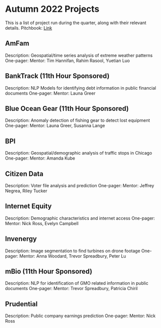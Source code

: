 # Autumn 2022 Projects
This is a list of project run during the quarter, along with their relevant details.
Pitchbook: [Link](./pitchbooks/2022-autumn-pitchbook.pdf)
## AmFam
Description: Geospatial/time series analysis of extreme weather patterns
One-pager: 
Mentor: Tim Hannifan, Rahim Rasool, Yuetian Luo

## BankTrack (11th Hour Sponsored)
Description: NLP Models for identifying debt information in public financial documents
One-pager: 
Mentor: Launa Greer

## Blue Ocean Gear (11th Hour Sponsored)
Description: Anomaly detection of fishing gear to detect lost equipment
One-pager: 
Mentor: Launa Greer, Susanna Lange

## BPI
Description: Geospatial/demographic analysis of traffic stops in Chicago
One-pager: 
Mentor: Amanda Kube

## Citizen Data
Description: Voter file analysis and prediction
One-pager: 
Mentor: Jeffrey Negrea, Riley Tucker

## Internet Equity
Description: Demographic characteristics and internet access
One-pager: 
Mentor: Nick Ross, Evelyn Campbell

## Invenergy
Description: Image segmentation to find turbines on drone footage
One-pager: 
Mentor: Anna Woodard, Trevor Spreadbury, Peter Lu

## mBio (11th Hour Sponsored)
Description: NLP for identification of GMO related information in public documents
One-pager: 
Mentor: Trevor Spreadbury, Patricia Chiril

## Prudential
Description: Public company earnings prediction
One-pager: 
Mentor: Nick Ross

